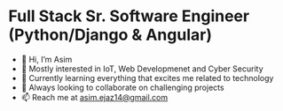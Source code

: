 # Full Stack Sr. Software Engineer (Python/Django & Angular)

- 👋 Hi, I’m Asim
- 👀 Mostly interested in IoT, Web Developmenet and Cyber Security
- 🌱 Currently learning everything that excites me related to technology
- 💞️ Always looking to collaborate on challenging projects
- 📫 Reach me at asim.ejaz14@gmail.com
<!---
asimejaz14/asimejaz14 is a ✨ special ✨ repository because its `README.md` (this file) appears on your GitHub profile.
You can click the Preview link to take a look at your changes.
--->
